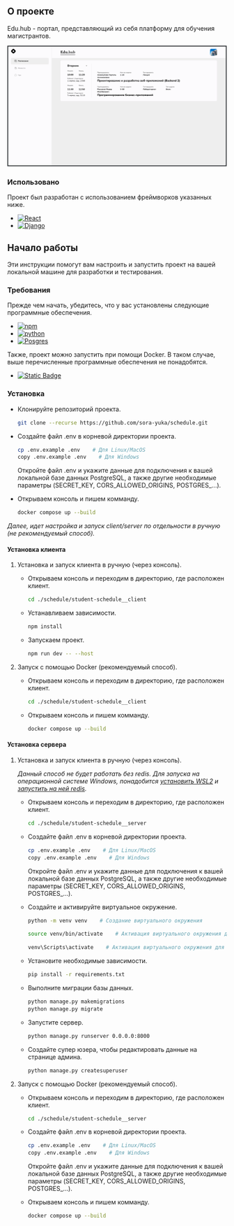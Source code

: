 ## О проекте

Edu.hub - портал, представляющий из себя платформу для обучения магистрантов.

![Project screenshot][product-screenshot]

### Использовано

Проект был разработан с использованием фреймворков указанных ниже.

* [![React][React.js]][React-url]
* [![Django][DjangoRest]][DjangoRest-url]



## Начало работы

Эти инструкции помогут вам настроить и запустить проект на вашей локальной машине для разработки и тестирования.

### Требования

Прежде чем начать, убедитесь, что у вас установлены следующие программные обеспечения.

* [![npm][npm]][npm-url]
* [![python][python]][python-url]
* [![Posgres][postgresql]][postgresql-url]

Также, проект можно запустить при помощи Docker. В таком случае, выше перечисленные программные обеспечения не понадобятся.

* [![Static Badge][docker]][docker-url]

### Установка

* Клонируйте репозиторий проекта.
    ```sh
    git clone --recurse https://github.com/sora-yuka/schedule.git
    ```
* Создайте файл .env в корневой директории проекта.
    ```sh
    cp .env.example .env    # Для Linux/MacOS
    copy .env.example .env    # Для Windows
    ```
    Откройте файл .env и укажите данные для подключения к вашей локальной базе данных PostgreSQL, а также другие необходимые параметры (SECRET_KEY, CORS_ALLOWED_ORIGINS, POSTGRES_...).

* Открываем консоль и пишем комманду.
    ```sh 
    docker compose up --build
    ```

_Далее, идет настройка и запуск client/server по отдельности в ручную (не рекомендуемый способ)._

#### Установка клиента

1. Установка и запуск клиента в ручную (через консоль).
   * Открываем консоль и переходим в директорию, где расположен клиент.
       ```sh 
       cd ./schedule/student-schedule__client
       ```
   * Устанавливаем зависимости.
       ```sh
       npm install 
       ```
   * Запускаем проект.
       ```sh
       npm run dev -- --host 
       ```

2. Запуск с помощью Docker (рекомендуемый способ).
   * Открываем консоль и переходим в директорию, где расположен клиент.
       ```sh 
       cd ./schedule/student-schedule__client
       ```
    * Открываем консоль и пишем комманду.
        ```sh
        docker compose up --build 
        ```

#### Установка сервера

1. Установка и запуск клиента в ручную (через консоль).
    
    _Данный способ не будет работать без redis. Для запуска на операционной системе Windows, понадобится [установить WSL2](https://learn.microsoft.com/ru-ru/windows/wsl/install) и [запустить на ней redis](https://redis.io/docs/latest/operate/oss_and_stack/install/archive/install-redis/install-redis-on-windows/)._
    * Открываем консоль и переходим в директорию, где расположен клиент.
       ```sh 
       cd ./schedule/student-schedule__server
       ```
    * Создайте файл .env в корневой директории проекта.
        ```sh
        cp .env.example .env    # Для Linux/MacOS
        copy .env.example .env    # Для Windows 
        ```
        Откройте файл .env и укажите данные для подключения к вашей локальной базе данных PostgreSQL, а также другие необходимые параметры (SECRET_KEY, CORS_ALLOWED_ORIGINS, POSTGRES_...).

    * Создайте и активируйте виртуальное окружение.
        ```sh 
        python -m venv venv    # Создание виртуального окружения
        ```
        ```sh
        source venv/bin/activate    # Активация виртуального окружения для Linux/macOS
        ```
        ```sh
        venv\Scripts\activate    # Активация виртуального окружения для Windows
        ```
    * Установите необходимые зависимости.
        ```sh
        pip install -r requirements.txt 
        ```
    * Выполните миграции базы данных.
        ```sh 
        python manage.py makemigrations
        python manage.py migrate
        ```
    * Запустите сервер.
        ```sh 
        python manage.py runserver 0.0.0.0:8000
        ```
    * Создайте супер юзера, чтобы редактировать данные на странице админа.
        ```sh 
        python manage.py createsuperuser
        ```

2. Запуск с помощью Docker (рекомендуемый способ).
    * Открываем консоль и переходим в директорию, где расположен клиент.
       ```sh 
       cd ./schedule/student-schedule__server
       ```
    * Создайте файл .env в корневой директории проекта.
        ```sh
        cp .env.example .env    # Для Linux/MacOS
        copy .env.example .env    # Для Windows 
        ```
        Откройте файл .env и укажите данные для подключения к вашей локальной базе данных PostgreSQL, а также другие необходимые параметры (SECRET_KEY, CORS_ALLOWED_ORIGINS, POSTGRES_...).

    * Открываем консоль и пишем комманду.
        ```sh 
        docker compose up --build
        ```



<!-- MARKDOWN LINKS & IMAGES -->
[product-screenshot]: ./images/image.png
[React.js]: https://img.shields.io/badge/React-20232A?style=for-the-badge&logo=react&logoColor=61DAFB
[React-url]: https://reactjs.org/
[DjangoRest]: https://img.shields.io/badge/Django_REST-Stack?style=for-the-badge&logo=django&logoColor=%23802D2D&color=%23FFF
[DjangoRest-url]: https://www.django-rest-framework.org/
[npm]: https://img.shields.io/badge/npm-10.9.2-Stack?style=for-the-badge&logo=npm&logoColor=%23C80202&labelColor=%23000
[npm-url]: https://docs.npmjs.com/downloading-and-installing-node-js-and-npm
[python]: https://img.shields.io/badge/python-3.13.3-Stack?style=for-the-badge&logo=python&labelColor=%23000
[python-url]: https://www.python.org/downloads/
[docker]: https://img.shields.io/badge/docker-docker?style=for-the-badge&logo=docker&labelColor=%23000&color=%23000
[docker-url]: https://docs.docker.com/get-started/
[postgresql]: https://img.shields.io/badge/postgresql-16.6-database?style=for-the-badge&logo=postgresql&labelColor=%23000
[postgresql-url]: https://www.postgresql.org/download/